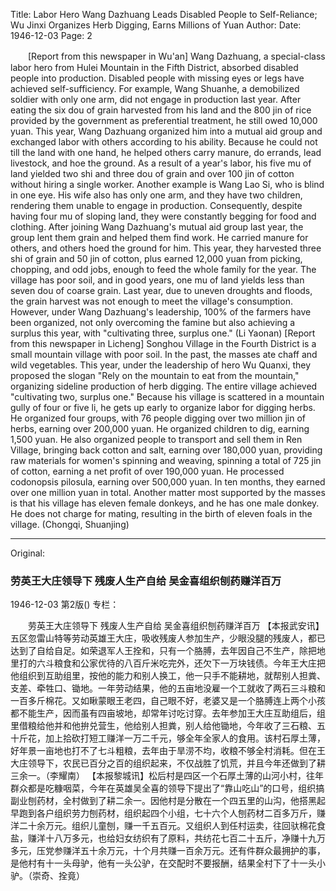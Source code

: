Title: Labor Hero Wang Dazhuang Leads Disabled People to Self-Reliance; Wu Jinxi Organizes Herb Digging, Earns Millions of Yuan
Author:
Date: 1946-12-03
Page: 2

　　[Report from this newspaper in Wu'an] Wang Dazhuang, a special-class labor hero from Hulei Mountain in the Fifth District, absorbed disabled people into production. Disabled people with missing eyes or legs have achieved self-sufficiency. For example, Wang Shuanhe, a demobilized soldier with only one arm, did not engage in production last year. After eating the six dou of grain harvested from his land and the 800 jin of rice provided by the government as preferential treatment, he still owed 10,000 yuan. This year, Wang Dazhuang organized him into a mutual aid group and exchanged labor with others according to his ability. Because he could not till the land with one hand, he helped others carry manure, do errands, lead livestock, and hoe the ground. As a result of a year's labor, his five mu of land yielded two shi and three dou of grain and over 100 jin of cotton without hiring a single worker. Another example is Wang Lao Si, who is blind in one eye. His wife also has only one arm, and they have two children, rendering them unable to engage in production. Consequently, despite having four mu of sloping land, they were constantly begging for food and clothing. After joining Wang Dazhuang's mutual aid group last year, the group lent them grain and helped them find work. He carried manure for others, and others hoed the ground for him. This year, they harvested three shi of grain and 50 jin of cotton, plus earned 12,000 yuan from picking, chopping, and odd jobs, enough to feed the whole family for the year. The village has poor soil, and in good years, one mu of land yields less than seven dou of coarse grain. Last year, due to uneven droughts and floods, the grain harvest was not enough to meet the village's consumption. However, under Wang Dazhuang's leadership, 100% of the farmers have been organized, not only overcoming the famine but also achieving a surplus this year, with "cultivating three, surplus one." (Li Yaonan)
    [Report from this newspaper in Licheng] Songhou Village in the Fourth District is a small mountain village with poor soil. In the past, the masses ate chaff and wild vegetables. This year, under the leadership of hero Wu Quanxi, they proposed the slogan "Rely on the mountain to eat from the mountain," organizing sideline production of herb digging. The entire village achieved "cultivating two, surplus one." Because his village is scattered in a mountain gully of four or five li, he gets up early to organize labor for digging herbs. He organized four groups, with 76 people digging over two million jin of herbs, earning over 200,000 yuan. He organized children to dig, earning 1,500 yuan. He also organized people to transport and sell them in Ren Village, bringing back cotton and salt, earning over 180,000 yuan, providing raw materials for women's spinning and weaving, spinning a total of 725 jin of cotton, earning a net profit of over 190,000 yuan. He processed codonopsis pilosula, earning over 500,000 yuan. In ten months, they earned over one million yuan in total. Another matter most supported by the masses is that his village has eleven female donkeys, and he has one male donkey. He does not charge for mating, resulting in the birth of eleven foals in the village. (Chongqi, Shuanjing)



<hr /> 

Original: 


### 劳英王大庄领导下  残废人生产自给  吴金喜组织刨药赚洋百万

1946-12-03
第2版()
专栏：

　　劳英王大庄领导下
    残废人生产自给
    吴金喜组织刨药赚洋百万
    【本报武安讯】五区忽雷山特等劳动英雄王大庄，吸收残废人参加生产，少眼没腿的残废人，都已达到了自给自足。如荣退军人王拴和，只有一个胳膊，去年因自己不生产，除把地里打的六斗粮食和公家优待的八百斤米吃完外，还欠下一万块钱债。今年王大庄把他组织到互助组里，按他的能力和别人换工，他一只手不能耕地，就帮别人担粪、支差、牵牲口、锄地。一年劳动结果，他的五亩地没雇一个工就收了两石三斗粮和一百多斤棉花。又如瞅蒙眼王老四，自己眼不好，老婆又是一个胳膊连上两个小孩都不能生产，因而虽有四亩坡地，却常年讨吃讨穿。去年参加王大庄互助组后，组里借粮给他并和他拚兑营生，他给别人担粪，别人给他锄地，今年收了三石粮、五十斤花，加上拾砍打短工赚洋一万二千元，够全年全家人的食用。该村石厚土薄，好年景一亩地也打不了七斗粗粮，去年由于旱涝不均，收粮不够全村消耗。但在王大庄领导下，农民已百分之百的组织起来，不仅战胜了饥荒，并且今年还做到了耕三余一。（李耀南）
    【本报黎城讯】松后村是四区一个石厚土薄的山河小村，往年群众都是吃糠咽菜，今年在英雄吴全喜的领导下提出了“靠山吃山”的口号，组织搞副业刨药材，全村做到了耕二余一。因他村是分散在一个四五里的山沟，他搭黑起早跑到各户组织劳力刨药材，组织起四个小组，七十六个人刨药材二百多万斤，赚洋二十余万元。组织儿童刨，赚一千五百元。又组织人到任村运卖，往回驮棉花食盐，赚洋十八万多元，也给妇女纺织有了原料，共纺花七百二十五斤，净赚十九万多元，压党参赚洋五十余万元，十个月共赚一百余万元。还有件群众最拥护的事，是他村有十一头母驴，他有一头公驴，在交配时不要报酬，结果全村下了十一头小驴。（崇奇、拴竟）
